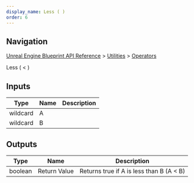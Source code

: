 ```yaml
---
display_name: Less ( )
order: 6
---
```

## Navigation

[Unreal Engine Blueprint API Reference](https://dev.epicgames.com/documentation/en-us/unreal-engine/BlueprintAPI) > [Utilities](https://dev.epicgames.com/documentation/en-us/unreal-engine/BlueprintAPI/Utilities) > [Operators](https://dev.epicgames.com/documentation/en-us/unreal-engine/BlueprintAPI/Utilities/Operators)

Less ( \< )

## Inputs

| Type | Name | Description |
| --- | --- | --- |
| wildcard | A |  |
| wildcard | B |  |

## Outputs

| Type | Name | Description |
| --- | --- | --- |
| boolean | Return Value | Returns true if A is less than B (A \< B) |
